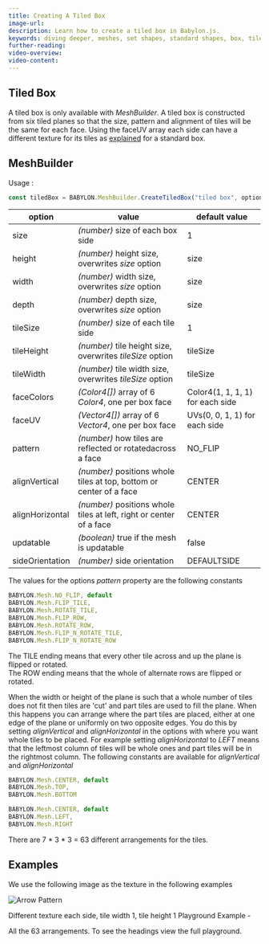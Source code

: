 ```yaml
---
title: Creating A Tiled Box
image-url: 
description: Learn how to create a tiled box in Babylon.js.
keywords: diving deeper, meshes, set shapes, standard shapes, box, tiled box
further-reading:
video-overview:
video-content:
---
```


## Tiled Box
A tiled box is only available with *MeshBuilder*. A tiled box is constructed from six tiled planes so that the size, pattern and alignment of tiles will be the same for each face. Using the faceUV array each side can have a different texture for its tiles as [explained](/features/featuresDeepDive/materials/using/texturePerBoxFace) for a standard box.

## MeshBuilder
Usage :
```javascript
const tiledBox = BABYLON.MeshBuilder.CreateTiledBox("tiled box", options, scene); //scene is optional and defaults to the current scene
```

option|value|default value
--------|-----|------------
size|_(number)_ size of each box side|1
height|_(number)_ height size, overwrites _size_ option|size
width|_(number)_ width size, overwrites _size_ option|size
depth|_(number)_ depth size,  overwrites _size_ option|size
tileSize|_(number)_ size of each tile side|1
tileHeight|_(number)_ tile height size, overwrites _tileSize_ option|tileSize
tileWidth|_(number)_ tile width size, overwrites _tileSize_ option|tileSize
faceColors|_(Color4[])_ array of 6 _Color4_, one per box face|Color4(1, 1, 1, 1) for each side
faceUV|_(Vector4[])_ array of 6 _Vector4_, one per box face| UVs(0, 0, 1, 1) for each side
pattern|_(number)_ how tiles are reflected or rotatedacross a face|NO_FLIP
alignVertical| _(number)_ positions whole tiles at top, bottom or center of a face|CENTER
alignHorizontal| _(number)_ positions whole tiles at left, right or center of a face|CENTER
updatable|_(boolean)_ true if the mesh is updatable|false
sideOrientation|_(number)_ side orientation|DEFAULTSIDE 

<Playground id="#FAP6ZC#3" title="Create a Tiled Box" description="Simple example of creating a tiled box." image="/img/playgroundsAndNMEs/divingDeeperMeshSetShapes3.jpg"/>

The values for the options *pattern* property are the following constants

```javascript
BABYLON.Mesh.NO_FLIP, default
BABYLON.Mesh.FLIP_TILE,
BABYLON.Mesh.ROTATE_TILE,
BABYLON.Mesh.FLIP_ROW,
BABYLON.Mesh.ROTATE_ROW,
BABYLON.Mesh.FLIP_N_ROTATE_TILE,
BABYLON.Mesh.FLIP_N_ROTATE_ROW
```

The TILE ending means that every other tile across and up the plane is flipped or rotated.  
The ROW ending means that the whole of alternate rows are flipped or rotated.

When the width or height of the plane is such that a whole number of tiles does not fit then tiles are 'cut' and part tiles are used to fill the plane. When this happens you can arrange where the part tiles are placed, either at one edge of the plane or uniformly on two opposite edges. You do this by setting *alignVertical* and *alignHorizontal* in the options with where you want whole tiles to be placed. For example setting *alignHorizontal* to *LEFT* means that the leftmost column of tiles will be whole ones and part tiles will be in the rightmost column. The following constants are available for *alignVertical* and *alignHorizontal*

```javascript
BABYLON.Mesh.CENTER, default
BABYLON.Mesh.TOP,
BABYLON.Mesh.BOTTOM
```

```javascript
BABYLON.Mesh.CENTER, default
BABYLON.Mesh.LEFT,
BABYLON.Mesh.RIGHT
```

There are 7 * 3 * 3 = 63 different arrangements for the tiles.

## Examples
We use the following image as the texture in the following examples

![Arrow Pattern](/img/how_to/mesh/tiles6.jpg)  

Different texture each side, tile width 1, tile height 1 
Playground Example -  <Playground id="#FAP6ZC#4" title="Create a Tiled Box With Different Face Textures" description="Simple example of creating a tiled box with different textures on each side." image="/img/playgroundsAndNMEs/divingDeeperMeshSetShapes4.jpg"/>


All the 63 arrangements. To see the headings view the full playground.
<Playground id="#FAP6ZC#2" title="Create a Tiled Box With 63 Different Arrangements" description="Simple example of creating a tiled box with 63 different arrangements." image="/img/playgroundsAndNMEs/divingDeeperMeshSetShapes4.jpg"/>